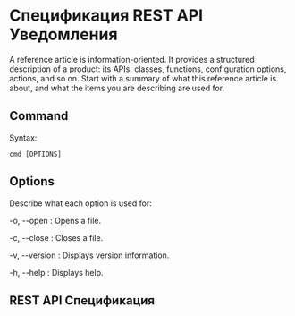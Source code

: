 # Спецификация REST API Уведомления

A reference article is information-oriented.
It provides a structured description of a product:
its APIs, classes, functions, configuration options, actions, and so on.
Start with a summary of what this reference article is about, and what the items you are describing are used for.

## Command

Syntax:

```shell
cmd [OPTIONS]
```

## Options

Describe what each option is used for:

-o, --open
: Opens a file.

-c, --close
: Closes a file.

-v, --version
: Displays version information.

-h, --help
: Displays help.

## REST API Спецификация

<api-doc openapi-path="./../../1147_message/sse-api/src/main/resources/swagger.yaml"/>

<seealso>
    <!--Provide links to related how-to guides, overviews, and tutorials.-->
</seealso>